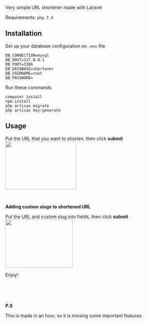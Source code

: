 Very simple URL shortener made with Laravel

Requirements: `php 7.4` 

<b><h2>Installation</h2></b>

Set up your database configuration on `.env` file

```
DB_CONNECTION=mysql
DB_HOST=127.0.0.1
DB_PORT=3306
DB_DATABASE=shortener
DB_USERNAME=root
DB_PASSWORD=
```

Run these commands

```
composer install
npm install
php artisan migrate
php artisan key:generate
```

<b><h2>Usage</h2></b>
    
Put the URL that you want to shorten, then click <b>submit</b> 
<br>
<img src="https://i.hizliresim.com/jrxV1N" width="220" height="150">  

<br>

<b>Adding custom slugs to shortened URL</b>

Put the URL and custom slug into fields, then click <b>submit</b>
<br>
<img src="https://i.hizliresim.com/WjUlYH" width="210" height="150"> 

Enjoy!

<br>
<br>
<br>




<b>P.S</b>

This is made in an hour, so it is missing some important features.
